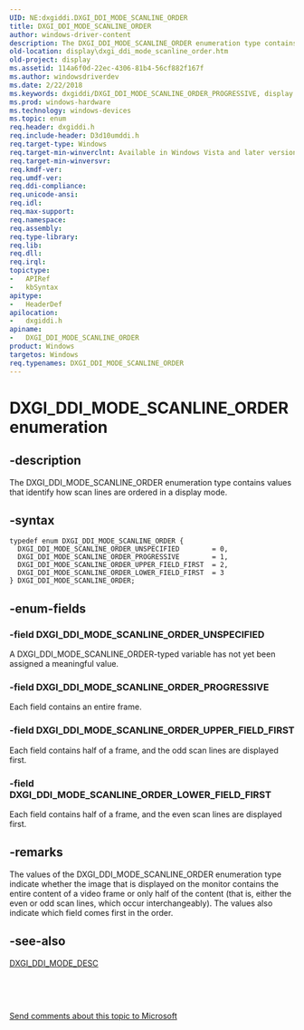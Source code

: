 ```yaml
---
UID: NE:dxgiddi.DXGI_DDI_MODE_SCANLINE_ORDER
title: DXGI_DDI_MODE_SCANLINE_ORDER
author: windows-driver-content
description: The DXGI_DDI_MODE_SCANLINE_ORDER enumeration type contains values that identify how scan lines are ordered in a display mode.
old-location: display\dxgi_ddi_mode_scanline_order.htm
old-project: display
ms.assetid: 114a6f0d-22ec-4306-81b4-56cf882f167f
ms.author: windowsdriverdev
ms.date: 2/22/2018
ms.keywords: dxgiddi/DXGI_DDI_MODE_SCANLINE_ORDER_PROGRESSIVE, display.dxgi_ddi_mode_scanline_order, DXGI_DDI_MODE_SCANLINE_ORDER_UNSPECIFIED, DXGI_DDI_MODE_SCANLINE_ORDER_UPPER_FIELD_FIRST, DXGI_DDI_MODE_SCANLINE_ORDER_LOWER_FIELD_FIRST, DXGI_DDI_MODE_SCANLINE_ORDER_PROGRESSIVE, DXGI_DDI_MODE_SCANLINE_ORDER enumeration [Display Devices], dxgiddi/DXGI_DDI_MODE_SCANLINE_ORDER_UNSPECIFIED, UMDisplayDriver_Dx10param_Structs_fe7ff8f4-48e3-4ec5-a401-35d729a17440.xml, dxgiddi/DXGI_DDI_MODE_SCANLINE_ORDER_LOWER_FIELD_FIRST, DXGI_DDI_MODE_SCANLINE_ORDER, dxgiddi/DXGI_DDI_MODE_SCANLINE_ORDER, dxgiddi/DXGI_DDI_MODE_SCANLINE_ORDER_UPPER_FIELD_FIRST
ms.prod: windows-hardware
ms.technology: windows-devices
ms.topic: enum
req.header: dxgiddi.h
req.include-header: D3d10umddi.h
req.target-type: Windows
req.target-min-winverclnt: Available in Windows Vista and later versions of the Windows operating systems.
req.target-min-winversvr: 
req.kmdf-ver: 
req.umdf-ver: 
req.ddi-compliance: 
req.unicode-ansi: 
req.idl: 
req.max-support: 
req.namespace: 
req.assembly: 
req.type-library: 
req.lib: 
req.dll: 
req.irql: 
topictype:
-	APIRef
-	kbSyntax
apitype:
-	HeaderDef
apilocation:
-	dxgiddi.h
apiname:
-	DXGI_DDI_MODE_SCANLINE_ORDER
product: Windows
targetos: Windows
req.typenames: DXGI_DDI_MODE_SCANLINE_ORDER
---
```


# DXGI_DDI_MODE_SCANLINE_ORDER enumeration


## -description


The DXGI_DDI_MODE_SCANLINE_ORDER enumeration type contains values that identify how scan lines are ordered in a display mode.


## -syntax


````
typedef enum DXGI_DDI_MODE_SCANLINE_ORDER { 
  DXGI_DDI_MODE_SCANLINE_ORDER_UNSPECIFIED        = 0,
  DXGI_DDI_MODE_SCANLINE_ORDER_PROGRESSIVE        = 1,
  DXGI_DDI_MODE_SCANLINE_ORDER_UPPER_FIELD_FIRST  = 2,
  DXGI_DDI_MODE_SCANLINE_ORDER_LOWER_FIELD_FIRST  = 3
} DXGI_DDI_MODE_SCANLINE_ORDER;
````


## -enum-fields




### -field DXGI_DDI_MODE_SCANLINE_ORDER_UNSPECIFIED

A DXGI_DDI_MODE_SCANLINE_ORDER-typed variable has not yet been assigned a meaningful value.


### -field DXGI_DDI_MODE_SCANLINE_ORDER_PROGRESSIVE

Each field contains an entire frame.


### -field DXGI_DDI_MODE_SCANLINE_ORDER_UPPER_FIELD_FIRST

Each field contains half of a frame, and the odd scan lines are displayed first.


### -field DXGI_DDI_MODE_SCANLINE_ORDER_LOWER_FIELD_FIRST

Each field contains half of a frame, and the even scan lines are displayed first.


## -remarks



The values of the DXGI_DDI_MODE_SCANLINE_ORDER enumeration type indicate whether the image that is displayed on the monitor contains the entire content of a video frame or only half of the content (that is, either the even or odd scan lines, which occur interchangeably). The values also indicate which field comes first in the order.




## -see-also

<a href="..\dxgiddi\ns-dxgiddi-dxgi_ddi_mode_desc.md">DXGI_DDI_MODE_DESC</a>



 

 

<a href="mailto:wsddocfb@microsoft.com?subject=Documentation%20feedback [display\display]:%20DXGI_DDI_MODE_SCANLINE_ORDER enumeration%20 RELEASE:%20(2/22/2018)&amp;body=%0A%0APRIVACY STATEMENT%0A%0AWe use your feedback to improve the documentation. We don't use your email address for any other purpose, and we'll remove your email address from our system after the issue that you're reporting is fixed. While we're working to fix this issue, we might send you an email message to ask for more info. Later, we might also send you an email message to let you know that we've addressed your feedback.%0A%0AFor more info about Microsoft's privacy policy, see http://privacy.microsoft.com/en-us/default.aspx." title="Send comments about this topic to Microsoft">Send comments about this topic to Microsoft</a>

